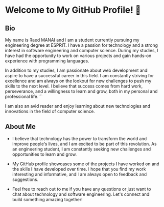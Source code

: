 # Welcome to My GitHub Profile! :wave:

## Bio

My name is Raed MANAI and I am a student currently pursuing my engineering degree at ESPRIT. I have a passion for technology and a strong interest in software engineering and computer science. During my studies, I have had the opportunity to work on various projects and gain hands-on experience with programming languages.

In addition to my studies, I am passionate about web development and aspire to have a successful career in this field. I am constantly striving for excellence and am always on the lookout for new challenges to push my skills to the next level. I believe that success comes from hard work, perseverance, and a willingness to learn and grow, both in my personal and professional life.```

I am also an avid reader and enjoy learning about new technologies and innovations in the field of computer science.

## About Me

- I believe that technology has the power to transform the world and improve people's lives, and I am excited to be part of this revolution. As an engineering student, I am constantly seeking new challenges and opportunities to learn and grow.

- My GitHub profile showcases some of the projects I have worked on and the skills I have developed over time. I hope that you find my work interesting and informative, and I am always open to feedback and suggestions.

- Feel free to reach out to me if you have any questions or just want to chat about technology and software engineering. Let's connect and build something amazing together!
